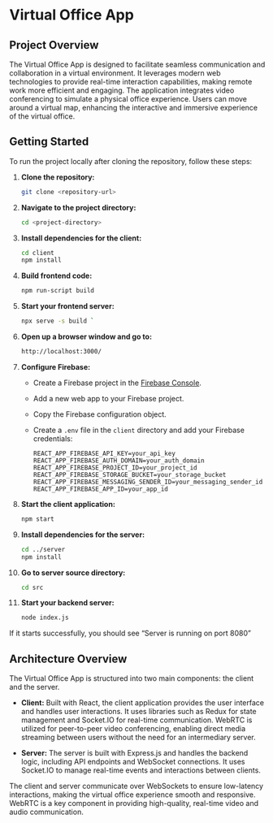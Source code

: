 # Virtual Office App

## Project Overview

The Virtual Office App is designed to facilitate seamless communication and collaboration in a virtual environment. It leverages modern web technologies to provide real-time interaction capabilities, making remote work more efficient and engaging. The application integrates video conferencing to simulate a physical office experience. Users can move around a virtual map, enhancing the interactive and immersive experience of the virtual office.

## Getting Started

To run the project locally after cloning the repository, follow these steps:

1. **Clone the repository:**

   ```bash
   git clone <repository-url>
   ```

2. **Navigate to the project directory:**

   ```bash
   cd <project-directory>
   ```

3. **Install dependencies for the client:**

   ```bash
   cd client
   npm install
   ```
4. **Build frontend code:**
    
    ```bash
    npm run-script build
    ```

5. **Start your frontend server:**
    
    ```bash
    npx serve -s build `
    ```

6. **Open up a browser window and go to:**
    
    ```bash
    http://localhost:3000/
    ```

4. **Configure Firebase:**

   - Create a Firebase project in the [Firebase Console](https://console.firebase.google.com/).
   - Add a new web app to your Firebase project.
   - Copy the Firebase configuration object.
   - Create a `.env` file in the `client` directory and add your Firebase credentials:

     ```plaintext
     REACT_APP_FIREBASE_API_KEY=your_api_key
     REACT_APP_FIREBASE_AUTH_DOMAIN=your_auth_domain
     REACT_APP_FIREBASE_PROJECT_ID=your_project_id
     REACT_APP_FIREBASE_STORAGE_BUCKET=your_storage_bucket
     REACT_APP_FIREBASE_MESSAGING_SENDER_ID=your_messaging_sender_id
     REACT_APP_FIREBASE_APP_ID=your_app_id
     ```

5. **Start the client application:**

   ```bash
   npm start
   ```

6. **Install dependencies for the server:**

   ```bash
   cd ../server
   npm install
   ```
7. **Go to server source directory:**
   
    ```bash
    cd src
    ```

8. **Start your backend server:**
 
    ```bash
    node index.js
    ```
 If it starts successfully, you should see “Server is running on port 8080”


## Architecture Overview

The Virtual Office App is structured into two main components: the client and the server.

- **Client:** Built with React, the client application provides the user interface and handles user interactions. It uses libraries such as Redux for state management and Socket.IO for real-time communication. WebRTC is utilized for peer-to-peer video conferencing, enabling direct media streaming between users without the need for an intermediary server.

- **Server:** The server is built with Express.js and handles the backend logic, including API endpoints and WebSocket connections. It uses Socket.IO to manage real-time events and interactions between clients.

The client and server communicate over WebSockets to ensure low-latency interactions, making the virtual office experience smooth and responsive. WebRTC is a key component in providing high-quality, real-time video and audio communication.
